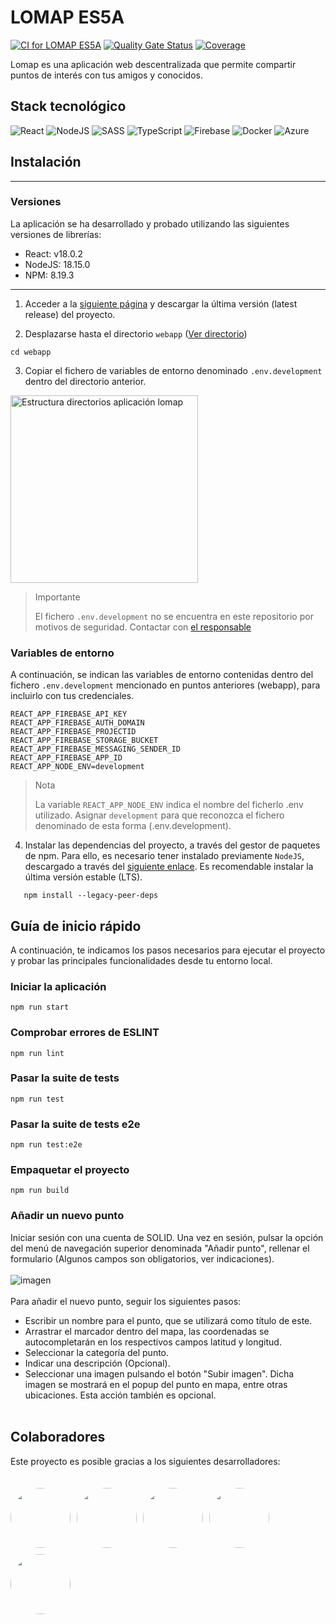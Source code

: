 # LOMAP ES5A

[![CI for LOMAP ES5A](https://github.com/Arquisoft/lomap_es5a/actions/workflows/lomap_es5a.yml/badge.svg)](https://github.com/Arquisoft/lomap_es5a/actions/workflows/lomap_es5a.yml)
[![Quality Gate Status](https://sonarcloud.io/api/project_badges/measure?project=Arquisoft_lomap_es5a&metric=alert_status)](https://sonarcloud.io/summary/new_code?id=Arquisoft_lomap_es5a)
[![Coverage](https://sonarcloud.io/api/project_badges/measure?project=Arquisoft_lomap_es5a&metric=coverage)](https://sonarcloud.io/summary/new_code?id=Arquisoft_lomap_es5a)


Lomap es una aplicación web descentralizada que permite compartir puntos de interés con tus amigos y conocidos. 

## Stack tecnológico

![React](https://img.shields.io/badge/react-%2320232a.svg?style=for-the-badge&logo=react&logoColor=%2361DAFB) ![NodeJS](https://img.shields.io/badge/node.js-6DA55F?style=for-the-badge&logo=node.js&logoColor=white) ![SASS](https://img.shields.io/badge/SASS-hotpink.svg?style=for-the-badge&logo=SASS&logoColor=white) ![TypeScript](https://img.shields.io/badge/typescript-%23007ACC.svg?style=for-the-badge&logo=typescript&logoColor=white) ![Firebase](https://img.shields.io/badge/Firebase-039BE5?style=for-the-badge&logo=Firebase&logoColor=white) ![Docker](https://img.shields.io/badge/docker-%230db7ed.svg?style=for-the-badge&logo=docker&logoColor=white) ![Azure](https://img.shields.io/badge/azure-%230072C6.svg?style=for-the-badge&logo=microsoftazure&logoColor=white)

## Instalación

<hr>

### Versiones
La aplicación se ha desarrollado y probado utilizando las siguientes versiones de librerías:

- React: v18.0.2
- NodeJS: 18.15.0
- NPM: 8.19.3

<hr>

1. Acceder a la [siguiente página](https://github.com/Arquisoft/lomap_es5a/releases) y descargar la última versión (latest release) del proyecto.

2. Desplazarse hasta el directorio ```webapp``` ([Ver directorio](https://github.com/Arquisoft/lomap_es5a/tree/master/webapp))

``` shell
cd webapp
```

3. Copiar el fichero de variables de entorno denominado ```.env.development``` dentro del directorio anterior.

<img src="https://user-images.githubusercontent.com/56480356/231736706-8a3e24bf-52b7-4e74-a63b-227249f65356.png" alt="Estructura directorios aplicación lomap" width="auto" height="300px"/>

> Importante
>
> El fichero ```.env.development``` no se encuentra en este repositorio por motivos de seguridad. Contactar con <a href="mailto:uo257239@uniovi.es">el responsable</a>

### Variables de entorno

A continuación, se indican las variables de entorno contenidas dentro del fichero ```.env.development``` mencionado en puntos anteriores (webapp), para incluirlo con tus credenciales.

```
REACT_APP_FIREBASE_API_KEY
REACT_APP_FIREBASE_AUTH_DOMAIN
REACT_APP_FIREBASE_PROJECTID
REACT_APP_FIREBASE_STORAGE_BUCKET
REACT_APP_FIREBASE_MESSAGING_SENDER_ID
REACT_APP_FIREBASE_APP_ID
REACT_APP_NODE_ENV=development
```

> Nota
>
> La variable ```REACT_APP_NODE_ENV``` indica el nombre del ficherlo .env utilizado. Asignar ```development``` para que reconozca el fichero denominado de esta forma (.env.development).


4. Instalar las dependencias del proyecto, a través del gestor de paquetes de npm. Para ello, es necesario tener instalado previamente ```NodeJS```, descargado a través del [siguiente enlace](https://nodejs.org/en/download). Es recomendable instalar la última versión estable (LTS).

``` shell
   npm install --legacy-peer-deps
```

## Guía de inicio rápido

A continuación, te indicamos los pasos necesarios para ejecutar el proyecto y probar las principales funcionalidades desde tu entorno local.

### Iniciar la aplicación
``` shell
npm run start
```

### Comprobar errores de ESLINT
``` shell
npm run lint
```

### Pasar la suite de tests
``` shell
npm run test
```

### Pasar la suite de tests e2e
``` shell
npm run test:e2e
```

### Empaquetar el proyecto
``` shell
npm run build
```

### Añadir un nuevo punto
Iniciar sesión con una cuenta de SOLID. Una vez en sesión, pulsar la opción del menú de navegación superior denominada "Añadir punto", rellenar el formulario (Algunos campos son obligatorios, ver indicaciones).
<br><br>
![imagen](https://user-images.githubusercontent.com/56480356/231787019-34695258-91ee-4d6c-a2f4-269a13e412b6.png)
<br><br>
Para añadir el nuevo punto, seguir los siguientes pasos:
- Escribir un nombre para el punto, que se utilizará como título de este.
- Arrastrar el marcador dentro del mapa, las coordenadas se autocompletarán en los respectivos campos latitud y longitud.
- Seleccionar la categoría del punto.
- Indicar una descripción (Opcional).
- Seleccionar una imagen pulsando el botón "Subir imagen". Dicha imagen se mostrará en el popup del punto en mapa, entre otras ubicaciones. Esta acción también es opcional.
<br><br>

## Colaboradores
Este proyecto es posible gracias a los siguientes desarrolladores:

<div style="display: flex; flex-direction: row; flex-wrap: wrap; gap: 10px; padding: 20px 0;">
   <a href="https://github.com/franciscocoya" target="_blank">
      <img src="https://user-images.githubusercontent.com/56480356/231735724-81d30a4a-87d4-4e09-a549-9027a529a7f5.png" style="border-radius: 100px;" width="96px" height="96px"/>
   </a>
   <a href="https://github.com/miguelglez8" target="_blank">
      <img src="https://user-images.githubusercontent.com/56480356/231735744-9f8faf71-b843-42b5-b36f-bd7792406070.png" style="border-radius: 100px; filter: grayscale(100);" width="96px" height="96px"/>
   </a>
   <a href="https://github.com/UO277414" target="_blank">
      <img src="https://user-images.githubusercontent.com/56480356/231735775-76ef4b6c-72e3-42c5-92b6-d56d566e7deb.png" style="border-radius: 100px; filter: grayscale(100);" width="96px" height="96px"/>
   </a>
   <a href="https://github.com/RichardPix12" target="_blank">
      <img src="https://user-images.githubusercontent.com/56480356/231735801-1d65a1da-723d-4771-96fb-0d65f431d8db.png" style="border-radius: 100px; filter: grayscale(100);" width="96px" height="96px"/>
   </a>
   <a href="https://github.com/UO271572" target="_blank">
      <img src="https://user-images.githubusercontent.com/56480356/231734815-6411d057-8fd7-41ff-8419-b75a1bd741ad.png" style="border-radius: 100px" width="96px" height="96px"/>
   </a>
</div>
